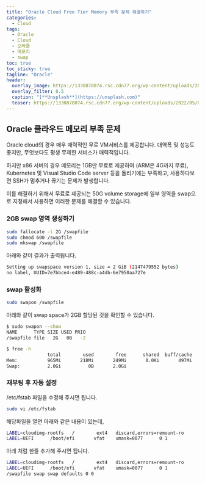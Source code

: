 ```yaml
---
title: "Oracle Cloud Free Tier Memory 부족 문제 해결하기"
categories:
  - Cloud
tags:
  - Oracle 
  - Cloud
  - 오라클
  - 메모리
  - swap
toc: true
toc_sticky: true
tagline: "Oracle"
header:
  overlay_image: https://1330878074.rsc.cdn77.org/wp-content/uploads/2022/05/Oracle-Enhances-its-Comprehensive-Cloud-Security-Capabilities-with-Integrated-Threat-Management.jpg
  overlay_filter: 0.5
  caption: "[**Unsplash**](https://unsplash.com)"
  teaser: https://1330878074.rsc.cdn77.org/wp-content/uploads/2022/05/Oracle-Enhances-its-Comprehensive-Cloud-Security-Capabilities-with-Integrated-Threat-Management.jpg
---
```


## Oracle 클라우드 메모리 부족 문제

Oracle cloud의 경우 매우 매력적인 무로 VM서비스를 제공합니다. 
대역폭 및 성능도 좋지만, 무엇보다도 평생 무제한 서비스가 매력적입니다. 

하지만 x86 서버의 경우 메모리는 1GB만 무료로 제공하여 (ARM은 4G까지 무료),
Kubernetes 및 Visual Studio Code server 등을 돌리기에는 부족하고, 사용하다보면 SSH가 멈추거나 끊기는 문제가 발생합니다. 

이를 해결하기 위해서 무료로 제공되는 50G volume storage에 일부 영역을 swap으로 지정해서 사용하면 이러한 문제를 해결할 수 있습니다. 


### 2GB swap 영역 생성하기

```sh
sudo fallocate -l 2G /swapfile
sudo chmod 600 /swapfile
sudo mkswap /swapfile
```

아래와 같이 결과가 출력됩니다. 
```sh
Setting up swapspace version 1, size = 2 GiB (2147479552 bytes)
no label, UUID=7e7bbce4-e489-488c-a4db-6e7950aa727e
```


### swap 활성화
```sh
sudo swapon /swapfile
```

아래와 같이 swap space가 2GB 할당된 것을 확인할 수 있습니다. 
```sh
$ sudo swapon --show
NAME      TYPE SIZE USED PRIO
/swapfile file   2G   0B   -2
```
```sh
$ free -h
               total        used        free      shared  buff/cache   available
Mem:           965Mi       218Mi       249Mi       0.0Ki       497Mi       593Mi
Swap:          2.0Gi          0B       2.0Gi
```

### 재부팅 후 자동 설정
/etc/fstab 파일을 수정해 주시면 됩니다.

```sh
sudo vi /etc/fstab
```

해당파일을 열면 아래와 같은 내용이 있는데, 

```sh
LABEL=cloudimg-rootfs   /        ext4   discard,errors=remount-ro       0 1
LABEL=UEFI      /boot/efi       vfat    umask=0077      0 1
```


아래 처럼 한줄 추가해 주시면 됩니다. 

```sh
LABEL=cloudimg-rootfs   /        ext4   discard,errors=remount-ro       0 1
LABEL=UEFI      /boot/efi       vfat    umask=0077      0 1
/swapfile swap swap defaults 0 0
```

